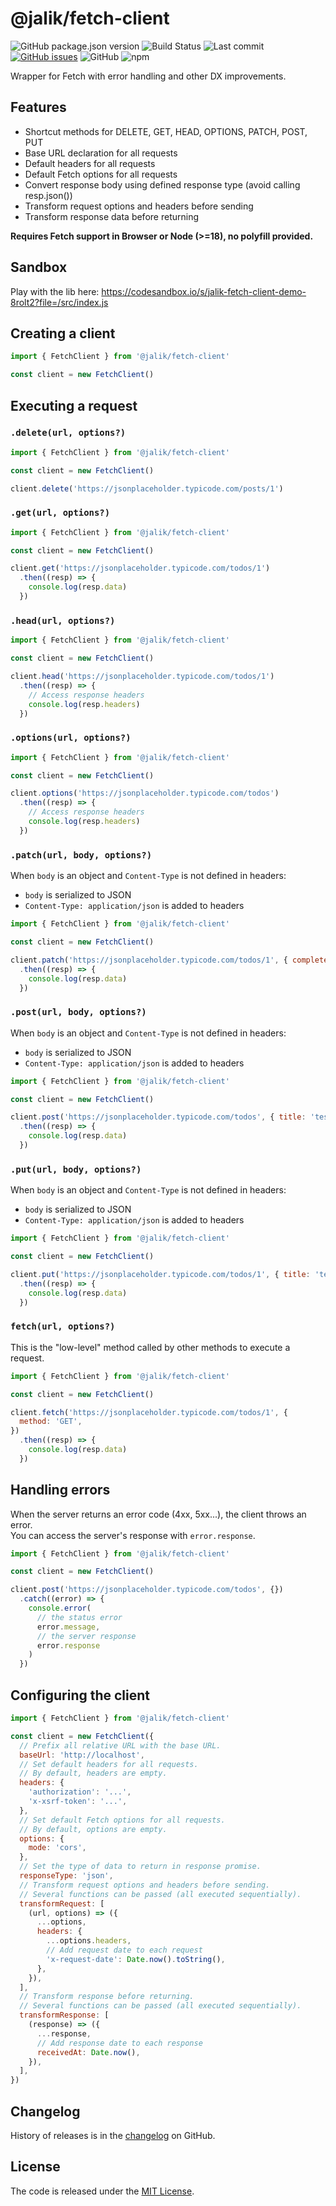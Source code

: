 # @jalik/fetch-client

![GitHub package.json version](https://img.shields.io/github/package-json/v/jalik/js-fetch-client.svg)
![Build Status](https://github.com/jalik/js-fetch-client/actions/workflows/node.js.yml/badge.svg)
![Last commit](https://img.shields.io/github/last-commit/jalik/js-fetch-client.svg)
[![GitHub issues](https://img.shields.io/github/issues/jalik/js-fetch-client.svg)](https://github.com/jalik/js-fetch-client/issues)
![GitHub](https://img.shields.io/github/license/jalik/js-fetch-client.svg)
![npm](https://img.shields.io/npm/dt/@jalik/js-fetch-client.svg)

Wrapper for Fetch with error handling and other DX improvements.

## Features

* Shortcut methods for DELETE, GET, HEAD, OPTIONS, PATCH, POST, PUT
* Base URL declaration for all requests
* Default headers for all requests
* Default Fetch options for all requests
* Convert response body using defined response type (avoid calling resp.json())
* Transform request options and headers before sending
* Transform response data before returning

**Requires Fetch support in Browser or Node (>=18), no polyfill provided.**

## Sandbox

Play with the lib here:
https://codesandbox.io/s/jalik-fetch-client-demo-8rolt2?file=/src/index.js

## Creating a client

```js
import { FetchClient } from '@jalik/fetch-client'

const client = new FetchClient()
```

## Executing a request

### `.delete(url, options?)`

```js
import { FetchClient } from '@jalik/fetch-client'

const client = new FetchClient()

client.delete('https://jsonplaceholder.typicode.com/posts/1')
```

### `.get(url, options?)`

```js
import { FetchClient } from '@jalik/fetch-client'

const client = new FetchClient()

client.get('https://jsonplaceholder.typicode.com/todos/1')
  .then((resp) => {
    console.log(resp.data)
  })
```

### `.head(url, options?)`

```js
import { FetchClient } from '@jalik/fetch-client'

const client = new FetchClient()

client.head('https://jsonplaceholder.typicode.com/todos/1')
  .then((resp) => {
    // Access response headers
    console.log(resp.headers)
  })
```

### `.options(url, options?)`

```js
import { FetchClient } from '@jalik/fetch-client'

const client = new FetchClient()

client.options('https://jsonplaceholder.typicode.com/todos')
  .then((resp) => {
    // Access response headers
    console.log(resp.headers)
  })
```

### `.patch(url, body, options?)`

When `body` is an object and `Content-Type` is not defined in headers:
* `body` is serialized to JSON
* `Content-Type: application/json` is added to headers

```js
import { FetchClient } from '@jalik/fetch-client'

const client = new FetchClient()

client.patch('https://jsonplaceholder.typicode.com/todos/1', { completed: true })
  .then((resp) => {
    console.log(resp.data)
  })
```

### `.post(url, body, options?)`

When `body` is an object and `Content-Type` is not defined in headers:
* `body` is serialized to JSON
* `Content-Type: application/json` is added to headers

```js
import { FetchClient } from '@jalik/fetch-client'

const client = new FetchClient()

client.post('https://jsonplaceholder.typicode.com/todos', { title: 'test' })
  .then((resp) => {
    console.log(resp.data)
  })
```

### `.put(url, body, options?)`

When `body` is an object and `Content-Type` is not defined in headers:
* `body` is serialized to JSON
* `Content-Type: application/json` is added to headers

```js
import { FetchClient } from '@jalik/fetch-client'

const client = new FetchClient()

client.put('https://jsonplaceholder.typicode.com/todos/1', { title: 'test' })
  .then((resp) => {
    console.log(resp.data)
  })
```

### `fetch(url, options?)`

This is the "low-level" method called by other methods to execute a request.

```js
import { FetchClient } from '@jalik/fetch-client'

const client = new FetchClient()

client.fetch('https://jsonplaceholder.typicode.com/todos/1', {
  method: 'GET',
})
  .then((resp) => {
    console.log(resp.data)
  })
```

## Handling errors

When the server returns an error code (4xx, 5xx...), the client throws an error.  
You can access the server's response with `error.response`.

```js
import { FetchClient } from '@jalik/fetch-client'

const client = new FetchClient()

client.post('https://jsonplaceholder.typicode.com/todos', {})
  .catch((error) => {
    console.error(
      // the status error
      error.message,
      // the server response
      error.response
    )
  })
```

## Configuring the client 

```js
import { FetchClient } from '@jalik/fetch-client'

const client = new FetchClient({
  // Prefix all relative URL with the base URL.
  baseUrl: 'http://localhost',
  // Set default headers for all requests.
  // By default, headers are empty.
  headers: {
    'authorization': '...',
    'x-xsrf-token': '...',
  },
  // Set default Fetch options for all requests.
  // By default, options are empty.
  options: {
    mode: 'cors',
  },
  // Set the type of data to return in response promise.
  responseType: 'json',
  // Transform request options and headers before sending.
  // Several functions can be passed (all executed sequentially).
  transformRequest: [
    (url, options) => ({
      ...options,
      headers: {
        ...options.headers,
        // Add request date to each request
        'x-request-date': Date.now().toString(),
      },
    }),
  ],
  // Transform response before returning.
  // Several functions can be passed (all executed sequentially).
  transformResponse: [
    (response) => ({
      ...response,
      // Add response date to each response
      receivedAt: Date.now(),
    }),
  ],
})
```

## Changelog

History of releases is in the [changelog](./CHANGELOG.md) on GitHub.

## License

The code is released under the [MIT License](http://www.opensource.org/licenses/MIT).
